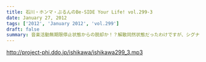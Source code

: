 ```yaml
---
title: 石川・ホンマ・ぶるんのBe-SIDE Your Life! vol.299-3
date: January 27, 2012
tags: ['2012', 'January 2012', 'vol.299']
draft: false
summary: 音楽活動無期限停止状態からの脱却か！？解散同然状態だったわけですが、シグナルが点りますかな。ホンマさんのＰＣがうなっております。NAMAE
---
```


http://project-phi.ddo.jp/ishikawa/ishikawa299_3.mp3
